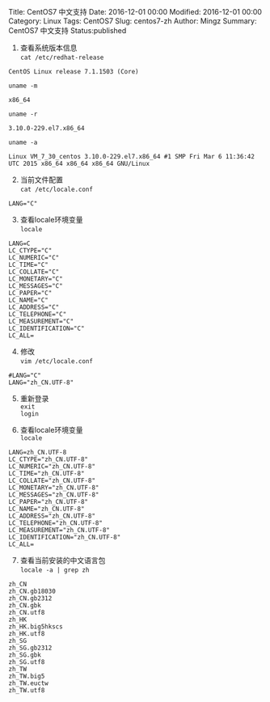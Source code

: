 Title: CentOS7 中文支持
Date: 2016-12-01 00:00
Modified: 2016-12-01 00:00
Category: Linux
Tags: CentOS7
Slug: centos7-zh
Author: Mingz
Summary: CentOS7 中文支持
Status:published

1. 查看系统版本信息  
`cat /etc/redhat-release`  
```
CentOS Linux release 7.1.1503 (Core)
```
`uname -m`  
```
x86_64
```
`uname -r`  
```
3.10.0-229.el7.x86_64
```
`uname -a`  
```
Linux VM_7_30_centos 3.10.0-229.el7.x86_64 #1 SMP Fri Mar 6 11:36:42 UTC 2015 x86_64 x86_64 x86_64 GNU/Linux
```

2. 当前文件配置  
`cat /etc/locale.conf`  
```
LANG="C"
```

3. 查看locale环境变量  
`locale`  
```
LANG=C
LC_CTYPE="C"
LC_NUMERIC="C"
LC_TIME="C"
LC_COLLATE="C"
LC_MONETARY="C"
LC_MESSAGES="C"
LC_PAPER="C"
LC_NAME="C"
LC_ADDRESS="C"
LC_TELEPHONE="C"
LC_MEASUREMENT="C"
LC_IDENTIFICATION="C"
LC_ALL=
```

4. 修改  
`vim /etc/locale.conf`  
```
#LANG="C"
LANG="zh_CN.UTF-8"
```

5. 重新登录  
`exit`  
`login`  

6. 查看locale环境变量  
`locale`  
```
LANG=zh_CN.UTF-8
LC_CTYPE="zh_CN.UTF-8"
LC_NUMERIC="zh_CN.UTF-8"
LC_TIME="zh_CN.UTF-8"
LC_COLLATE="zh_CN.UTF-8"
LC_MONETARY="zh_CN.UTF-8"
LC_MESSAGES="zh_CN.UTF-8"
LC_PAPER="zh_CN.UTF-8"
LC_NAME="zh_CN.UTF-8"
LC_ADDRESS="zh_CN.UTF-8"
LC_TELEPHONE="zh_CN.UTF-8"
LC_MEASUREMENT="zh_CN.UTF-8"
LC_IDENTIFICATION="zh_CN.UTF-8"
LC_ALL=
```

7. 查看当前安装的中文语言包  
`locale -a | grep zh`  
```
zh_CN
zh_CN.gb18030
zh_CN.gb2312
zh_CN.gbk
zh_CN.utf8
zh_HK
zh_HK.big5hkscs
zh_HK.utf8
zh_SG
zh_SG.gb2312
zh_SG.gbk
zh_SG.utf8
zh_TW
zh_TW.big5
zh_TW.euctw
zh_TW.utf8
```
